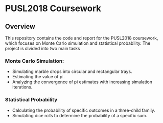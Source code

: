 # PUSL2018 Coursework
## Overview
<p>This repository contains the code and report for the PUSL2018 coursework, which focuses on Monte Carlo simulation and statistical probability. The project is divided into two main tasks</p>

### Monte Carlo Simulation:
- Simulating marble drops into circular and rectangular trays.
- Estimating the value of pi.
- Analyzing the convergence of pi estimates with increasing simulation iterations.
  
### Statistical Probability
- Calculating the probability of specific outcomes in a three-child family.
- Simulating dice rolls to determine the probability of a specific sum.
